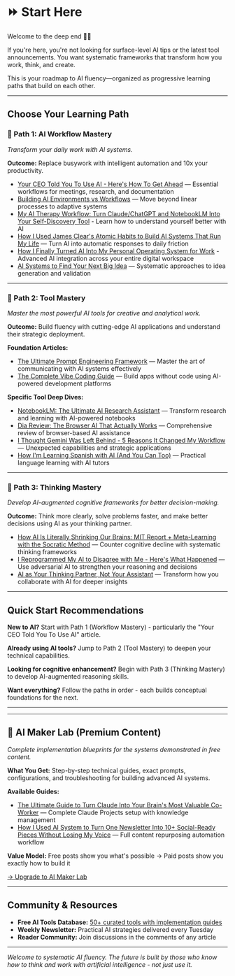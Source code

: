# ⏩ Start Here

Welcome to the deep end 👋🏻

If you're here, you're not looking for surface-level AI tips or the latest tool announcements. You want systematic frameworks that transform how you work, think, and create.

This is your roadmap to AI fluency—organized as progressive learning paths that build on each other.

---

## Choose Your Learning Path

### 🚀 Path 1: AI Workflow Mastery

*Transform your daily work with AI systems.*

**Outcome:** Replace busywork with intelligent automation and 10x your productivity.

- [Your CEO Told You To Use AI - Here's How To Get Ahead](https://aimaker.substack.com/p/your-ceo-shopify-duolingo-told-you-to-use-ai-heres-how-to-get-ahead) — Essential workflows for meetings, research, and documentation
- [Building AI Environments vs Workflows](https://aimaker.substack.com/p/i-stopped-chasing-ai-tools-and-started-building-ai-spaces-here-what-i-learned) — Move beyond linear processes to adaptive systems
- [My AI Therapy Workflow: Turn Claude/ChatGPT and NotebookLM Into Your Self-Discovery Tool](https://aimaker.substack.com/p/my-ai-therapy-workflow-turn-claude-notebooklm-self-discovery-tool) - Learn how to understand yourself better with AI
- [How I Used James Clear's Atomic Habits to Build AI Systems That Run My Life](https://aimaker.substack.com/p/how-i-used-james-clears-atomic-habits-build-ai-systems-run-my-life) — Turn AI into automatic responses to daily friction
- [How I Finally Turned AI Into My Personal Operating System for Work](https://aimaker.substack.com/p/how-i-finally-turned-ai-into-managing-actual-personal-operating-system-workflow-mcp-model-context-protocol-guide-claude) - Advanced AI integration across your entire digital workspace
- [AI Systems to Find Your Next Big Idea](https://aimaker.substack.com/p/ai-systems-to-find-ideas) — Systematic approaches to idea generation and validation

---

### 🔧 Path 2: Tool Mastery

*Master the most powerful AI tools for creative and analytical work.*

**Outcome:** Build fluency with cutting-edge AI applications and understand their strategic deployment.

**Foundation Articles:**
- [The Ultimate Prompt Engineering Framework](https://aimaker.substack.com/p/prompt-engineering) — Master the art of communicating with AI systems effectively
- [The Complete Vibe Coding Guide](https://aimaker.substack.com/p/vibe-coding-guide) — Build apps without code using AI-powered development platforms

**Specific Tool Deep Dives:**
- [NotebookLM: The Ultimate AI Research Assistant](https://aimaker.substack.com/p/notebooklm) — Transform research and learning with AI-powered notebooks
- [Dia Review: The Browser AI That Actually Works](https://aimaker.substack.com/p/dia-review) — Comprehensive review of browser-based AI assistance
- [I Thought Gemini Was Left Behind - 5 Reasons It Changed My Workflow](https://aimaker.substack.com/p/gemini-workflow-changes) — Unexpected capabilities and strategic applications
- [How I'm Learning Spanish with AI (And You Can Too)](https://aimaker.substack.com/p/learning-spanish) — Practical language learning with AI tutors

---

### 🧠 Path 3: Thinking Mastery

*Develop AI-augmented cognitive frameworks for better decision-making.*

**Outcome:** Think more clearly, solve problems faster, and make better decisions using AI as your thinking partner.

- [How AI Is Literally Shrinking Our Brains: MIT Report + Meta-Learning with the Socratic Method](https://aimaker.substack.com/p/ai-shrinking-brains-meta-learning-socratic) — Counter cognitive decline with systematic thinking frameworks
- [I Reprogrammed My AI to Disagree with Me - Here's What Happened](https://aimaker.substack.com/p/ai-disagree-experiment) — Use adversarial AI to strengthen your reasoning and decisions
- [AI as Your Thinking Partner, Not Your Assistant](https://aimaker.substack.com/p/ai-thinking-partner) — Transform how you collaborate with AI for deeper insights

---

## Quick Start Recommendations

**New to AI?** Start with Path 1 (Workflow Mastery) - particularly the "Your CEO Told You To Use AI" article.

**Already using AI tools?** Jump to Path 2 (Tool Mastery) to deepen your technical capabilities.

**Looking for cognitive enhancement?** Begin with Path 3 (Thinking Mastery) to develop AI-augmented reasoning skills.

**Want everything?** Follow the paths in order - each builds conceptual foundations for the next.

---

---

## 💎 AI Maker Lab (Premium Content)

*Complete implementation blueprints for the systems demonstrated in free content.*

**What You Get:** Step-by-step technical guides, exact prompts, configurations, and troubleshooting for building advanced AI systems.

**Available Guides:**
- [The Ultimate Guide to Turn Claude Into Your Brain's Most Valuable Co-Worker](https://aimaker.substack.com/p/claude-project-knowledge-guide) — Complete Claude Projects setup with knowledge management
- [How I Used AI System to Turn One Newsletter Into 10+ Social-Ready Pieces Without Losing My Voice](https://aimaker.substack.com/p/newsletter-repurposing) — Full content repurposing automation workflow

**Value Model:** Free posts show you what's possible → Paid posts show you exactly how to build it

[→ Upgrade to AI Maker Lab](https://aimaker.substack.com/subscribe)

---

## Community & Resources

- **Free AI Tools Database:** [50+ curated tools with implementation guides](https://aimaker.substack.com/p/ai-tools-database)
- **Weekly Newsletter:** Practical AI strategies delivered every Tuesday
- **Reader Community:** Join discussions in the comments of any article

---

*Welcome to systematic AI fluency. The future is built by those who know how to think and work with artificial intelligence - not just use it.*